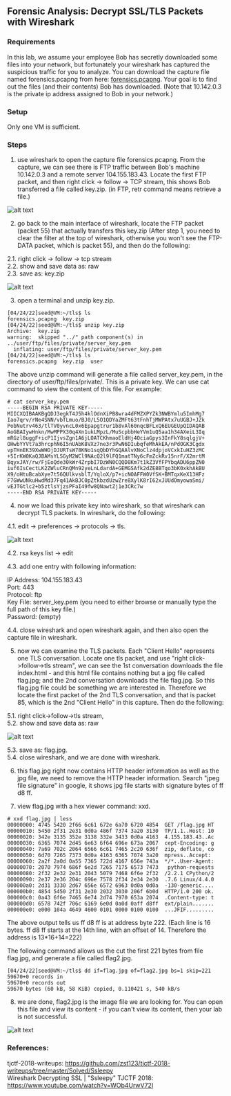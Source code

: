 ## Forensic Analysis: Decrypt SSL/TLS Packets with Wireshark

### Requirements 

In this lab, we assume your employee Bob has secretly downloaded some files into your network, but fortunately your wireshark has captured the suspicious traffic for you to analyze. You can download the capture file named forensics.pcapng from here: [forensics.pcapng](forensics.pcapng). Your goal is to find out the files (and their contents) Bob has downloaded. (Note that 10.142.0.3 is the private ip address assigned to Bob in your network.)

### Setup

Only one VM is sufficient.

### Steps

1. use wireshark to open the capture file forensics.pcapng. From the capture, we can see there is FTP traffic between Bob's machine 10.142.0.3 and a remote server 104.155.183.43. Locate the first FTP packet, and then right click -> follow -> TCP stream, this shows Bob transferred a file called key.zip. (in FTP, retr command means retrieve a file.)

![alt text](lab-tls-ftp.png "Lab tls ftp")

2. go back to the main interface of wireshark, locate the FTP packet (packet 55) that actually transfers this key.zip (After step 1, you need to clear the filter at the top of wireshark, otherwise you won't see the FTP-DATA packet, which is packet 55), and then do the following:

2.1. right click -> follow -> tcp stream<br/>
2.2. show and save data as: raw<br/>
2.3. save as: key.zip<br/>

![alt text](lab-tls-raw-ftp-stream.png "Lab tls save as raw ftp")

3. open a terminal and unzip key.zip.

```console
[04/24/22]seed@VM:~/tls$ ls
forensics.pcapng  key.zip
[04/24/22]seed@VM:~/tls$ unzip key.zip 
Archive:  key.zip
warning:  skipped "../" path component(s) in ../user/ftp/files/private/server_key.pem
  inflating: user/ftp/files/private/server_key.pem  
[04/24/22]seed@VM:~/tls$ ls
forensics.pcapng  key.zip  user
```

The above unzip command will generate a file called server_key.pem, in the directory of user/ftp/files/private/. This is a private key. We can use cat command to view the content of this file. For example:

```console
# cat server_key.pem 
-----BEGIN RSA PRIVATE KEY-----
MIICXQIBAAKBgQDJ3egkT4J5h4klOdnXiPB8wra4dFMZXPYZk3NWBYmlu5ImhMg7
Iao7qrv/rNe4SNN/vbTLmuo/BJ0/L5O1QDYaZMFt63tFnhTjMWPAtx7uUGBJ+JZk
PobNutrv463/tlTV0yvncL0x6Epapgtrur1b8vAl60nqcBFLxQ6EUGEUpQIDAQAB
AoGBAIywHnkn/MwMPPX30q4Xn1ukLMpzL/MuScpbbHeYVm1uQ5aa1h34AXeiL3Iq
mRGzl8uggF+icP1IjvsZgn1A6jLOATCKhmaoEldHj4OciaGpys3InFkY8sqlgjV+
OHwbYYVt7a3hrcphN6I5nUAbK8VXz7ne3r3PwN6DIubqfeMhAkEA/nPdOGK3Cgdx
vpTHnEK39XwWHOjDJURTsW78KNo1sqQbDYhGQAAlvXNoClz4dpjoVCxkIuHZ3zMC
+5IrKW0KaQJBAMsYLSGyM2WCl9NAcQ2l9lFQ1matTNy6cFmZckRv15nrF/X2mrtM
BqyxJAY/rw/FjEoQde30kWr4ZrpbI7DzWN0CQQD8Km7t1kZ3VfFPYbqADU6ppZN0
iuf6IsCectLK2ZWluCRnQMn92yeLnLdardA+GEMGSAfk2dZE8BTgo3bK0xkhAkBU
X9/oHtuBcabXye7t56QUlkvsblT/YqloX/p7+icNOAFFW0VfSK+BMTqxKeX13HFz
F7GWwUNkuHwdMd37Fq41AkBJC0pZtkbzdUzwZre8XylK8rI62xJUUdOmyowaSmi/
vEJTGtlc2+b5ztlsYjzsPFaI49fw8QNawtZj1e3CRc7w
-----END RSA PRIVATE KEY-----
```

4. now we load this private key into wireshark, so that wireshark can decrypt TLS packets. In wireshark, do the following:

4.1. edit -> preferences -> protocols -> tls.

![alt text](lab-tls-load-key.png "Lab tls load key")

4.2. rsa keys list -> edit

4.3. add one entry with following information:

IP Address: 104.155.183.43<br/>
Port: 443<br/>
Protocol: ftp<br/>
Key File: server_key.pem (you need to either browse or manually type the full path of this key file.)<br/>
Password: (empty)<br/>

4.4. close wireshark and open wireshark again, and then also open the capture file in wireshark.

5. now we can examine the TLS packets. Each "Client Hello" represents one TLS conversation. Locate one tls packet, and use "right click->follow->tls stream", we can see the 1st conversation downloads the file index.html - and this html file contains nothing but a jpg file called flag.jpg; and the 2nd conversation downloads the file flag.jpg. So this flag.jpg file could be something we are interested in. Therefore we locate the first packet of the 2nd TLS conversation, and that is packet 85, which is the 2nd "Client Hello" in this capture. Then do the following:

5.1. right click->follow->tls stream,<br/>
5.2. show and save data as: raw<br/>

![alt text](lab-tls-raw-ssl-stream.png "Lab tls save as raw ssl")

5.3. save as: flag.jpg.<br/>
5.4. close wireshark, and we are done with wireshark.

6. this flag.jpg right now contains HTTP header information as well as the jpg file, we need to remove the HTTP header information. Search "jpeg file signature" in google, it shows jpg file starts with signature bytes of ff d8 ff.

7. view flag.jpg with a hex viewer command: xxd.

```console
# xxd flag.jpg | less
00000000: 4745 5420 2f66 6c61 672e 6a70 6720 4854  GET /flag.jpg HT
00000010: 5450 2f31 2e31 0d0a 486f 7374 3a20 3130  TP/1.1..Host: 10
00000020: 342e 3135 352e 3138 332e 3433 0d0a 4163  4.155.183.43..Ac
00000030: 6365 7074 2d45 6e63 6f64 696e 673a 2067  cept-Encoding: g
00000040: 7a69 702c 2064 6566 6c61 7465 2c20 636f  zip, deflate, co
00000050: 6d70 7265 7373 0d0a 4163 6365 7074 3a20  mpress..Accept: 
00000060: 2a2f 2a0d 0a55 7365 722d 4167 656e 743a  */*..User-Agent:
00000070: 2070 7974 686f 6e2d 7265 7175 6573 7473   python-requests
00000080: 2f32 2e32 2e31 2043 5079 7468 6f6e 2f32  /2.2.1 CPython/2
00000090: 2e37 2e36 204c 696e 7578 2f34 2e34 2e30  .7.6 Linux/4.4.0
000000a0: 2d31 3330 2d67 656e 6572 6963 0d0a 0d0a  -130-generic....
000000b0: 4854 5450 2f31 2e30 2032 3030 206f 6b0d  HTTP/1.0 200 ok.
000000c0: 0a43 6f6e 7465 6e74 2d74 7970 653a 2074  .Content-type: t
000000d0: 6578 742f 706c 6169 6e0d 0a0d 0aff d8ff  ext/plain.......
000000e0: e000 104a 4649 4600 0101 0000 0100 0100  ...JFIF.........
```

The above output tells us ff d8 ff is at address byte 222. (Each line is 16 bytes. ff d8 ff starts at the 14th line, with an offset of 14. Therefore the address is 13\*16+14=222)

The following command allows us the cut the first 221 bytes from file flag.jpg, and generate a file called flag2.jpg.

```console
[04/24/22]seed@VM:~/tls$ dd if=flag.jpg of=flag2.jpg bs=1 skip=221
59670+0 records in
59670+0 records out
59670 bytes (60 kB, 58 KiB) copied, 0.110421 s, 540 kB/s

```

8. we are done, flag2.jpg is the image file we are looking for. You can open this file and view its content - if you can't view its content, then your lab is not successful.

![alt text](lab-tls-flag.png "Lab tls the flag jpg")

### References:

tjctf-2018-writeups: https://github.com/zst123/tjctf-2018-writeups/tree/master/Solved/Ssleepy<br/>
Wireshark Decrypting SSL | "Ssleepy" TJCTF 2018: https://www.youtube.com/watch?v=WOb4UrwV72I
